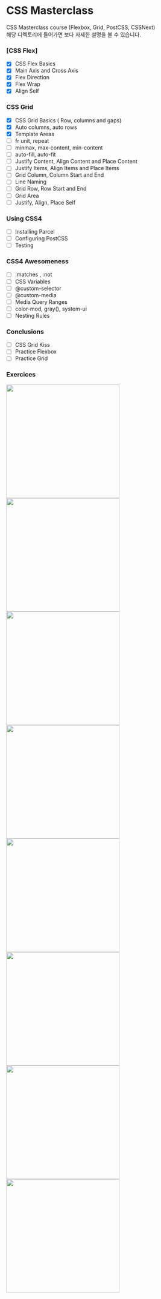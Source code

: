 # CSS Masterclass

CSS Masterclass course (Flexbox, Grid, PostCSS, CSSNext)  
해당 디렉토리에 들어가면 보다 자세한 설명을 볼 수 있습니다.

### [CSS Flex]

-   [x] CSS Flex Basics
-   [x] Main Axis and Cross Axis
-   [x] Flex Direction
-   [x] Flex Wrap
-   [x] Align Self

### CSS Grid

-   [x] CSS Grid Basics ( Row, columns and gaps)
-   [x] Auto columns, auto rows
-   [x] Template Areas
-   [ ] fr unit, repeat
-   [ ] minmax, max-content, min-content
-   [ ] auto-fill, auto-fit
-   [ ] Justify Content, Align Content and Place Content
-   [ ] Justify Items, Align Items and Place Items
-   [ ] Grid Column, Column Start and End
-   [ ] Line Naming
-   [ ] Grid Row, Row Start and End
-   [ ] Grid Area
-   [ ] Justify, Align, Place Self

### Using CSS4

-   [ ] Installing Parcel
-   [ ] Configuring PostCSS
-   [ ] Testing

### CSS4 Awesomeness

-   [ ] :matches , :not
-   [ ] CSS Variables
-   [ ] @custom-selector
-   [ ] @custom-media
-   [ ] Media Query Ranges
-   [ ] color-mod, gray(), system-ui
-   [ ] Nesting Rules

### Conclusions

-   [ ] CSS Grid Kiss
-   [ ] Practice Flexbox
-   [ ] Practice Grid

### Exercices

<img src="https://i.pinimg.com/originals/7d/4c/66/7d4c66d0b646478a297ee21e7cd8aee5.jpg" width="300px" />
<img src="https://i.pinimg.com/originals/c3/64/72/c36472e703f1ca49324f53991f610392.jpg" width="300px" />
<img src="https://i.pinimg.com/originals/69/63/a5/6963a5c312b1994e1c7ea094bbd508de.jpg" width="300px" />
<img src="https://i.pinimg.com/564x/af/c5/fd/afc5fdee8a4036487d89ae08da9f1745.jpg" width="300px" />
<img src="https://i.pinimg.com/564x/ba/ea/9d/baea9d5be82afaaea4aa6a739a0cc6a8.jpg" width="300px" />
<img src="https://i.pinimg.com/564x/fd/90/23/fd9023163c117b63caac113a7bd47f5c.jpg" width="300px" />

<img src="https://i.pinimg.com/564x/a4/0d/ba/a40dba0269d7de0120496ec830d6b25a.jpg" width="300px" />
<img src="https://cdn.dribbble.com/users/102267/screenshots/4275407/afisha_by_radiusss.jpg" width="300px" />
